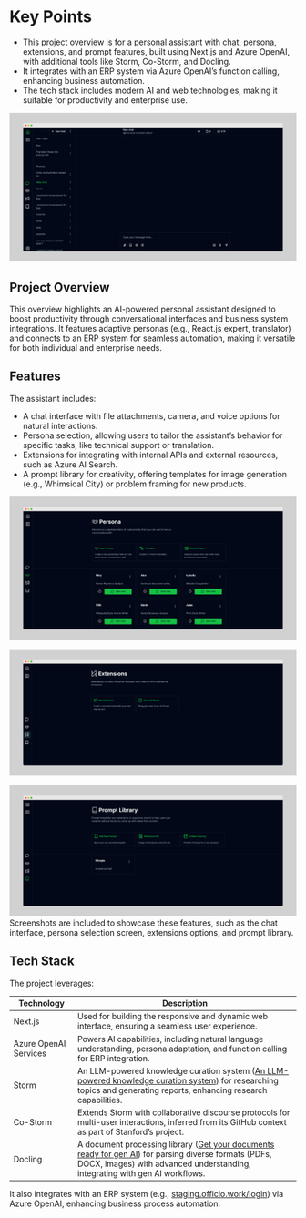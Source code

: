 # Key Points

- This project overview is for a personal assistant with chat, persona, extensions, and prompt features, built using Next.js and Azure OpenAI, with additional tools like Storm, Co-Storm, and Docling.
- It integrates with an ERP system via Azure OpenAI’s function calling, enhancing business automation.
- The tech stack includes modern AI and web technologies, making it suitable for productivity and enterprise use.

![Alt](https://github.com/Junaid-Nazir-828/project_overview/blob/main/public/AI%20Based%20Personal%20Assistant/chat.png "Chat")

## Project Overview

This overview highlights an AI-powered personal assistant designed to boost productivity through conversational interfaces and business system integrations. It features adaptive personas (e.g., React.js expert, translator) and connects to an ERP system for seamless automation, making it versatile for both individual and enterprise needs.

## Features

The assistant includes:

- A chat interface with file attachments, camera, and voice options for natural interactions.
- Persona selection, allowing users to tailor the assistant’s behavior for specific tasks, like technical support or translation.
- Extensions for integrating with internal APIs and external resources, such as Azure AI Search.
- A prompt library for creativity, offering templates for image generation (e.g., Whimsical City) or problem framing for new products.

![Alt](https://github.com/Junaid-Nazir-828/project_overview/blob/main/public/AI%20Based%20Personal%20Assistant/persona.png "Chat")

![Alt](https://github.com/Junaid-Nazir-828/project_overview/blob/main/public/AI%20Based%20Personal%20Assistant/extensions.png "Chat")

![Alt](https://github.com/Junaid-Nazir-828/project_overview/blob/main/public/AI%20Based%20Personal%20Assistant/prompt.png "Chat")
Screenshots are included to showcase these features, such as the chat interface, persona selection screen, extensions options, and prompt library.

## Tech Stack

The project leverages:

| **Technology**        | **Description**                                                                 |
|-----------------------|---------------------------------------------------------------------------------|
| Next.js               | Used for building the responsive and dynamic web interface, ensuring a seamless user experience. |
| Azure OpenAI Services | Powers AI capabilities, including natural language understanding, persona adaptation, and function calling for ERP integration. |
| Storm                 | An LLM-powered knowledge curation system ([An LLM-powered knowledge curation system](https://github.com/stanford-oval/storm)) for researching topics and generating reports, enhancing research capabilities. |
| Co-Storm              | Extends Storm with collaborative discourse protocols for multi-user interactions, inferred from its GitHub context as part of Stanford’s project. |
| Docling               | A document processing library ([Get your documents ready for gen AI](https://github.com/docling-project/docling)) for parsing diverse formats (PDFs, DOCX, images) with advanced understanding, integrating with gen AI workflows. |

It also integrates with an ERP system (e.g., [staging.officio.work/login](https://staging.officio.work/login)) via Azure OpenAI, enhancing business process automation.
